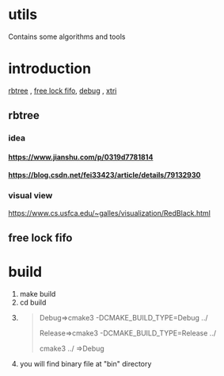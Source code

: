 # utils
Contains some algorithms and tools
# introduction
 [rbtree](#rbtree) , [free lock fifo](), [debug]() , [xtri]()
## rbtree
### idea
#### https://www.jianshu.com/p/0319d7781814
#### https://blog.csdn.net/fei33423/article/details/79132930
### visual view
https://www.cs.usfca.edu/~galles/visualization/RedBlack.html
## free lock fifo


# build
1. make build
2. cd build
3. >Debug=>cmake3 -DCMAKE_BUILD_TYPE=Debug ../
   >
   >Release=>cmake3 -DCMAKE_BUILD_TYPE=Release ../
   >
   >cmake3 ../    =>Debug
4.  you will find binary file at "bin" directory   
